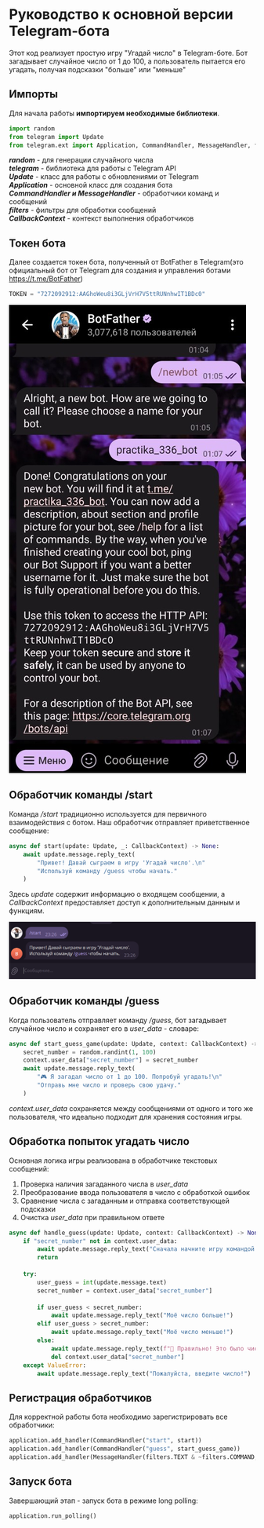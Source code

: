 # Руководство к основной версии Telegram-бота
Этот код реализует простую игру "Угадай число" в Telegram-боте. Бот загадывает случайное число от 1 до 100, а пользователь пытается его угадать, получая подсказки "больше" или "меньше"  
## Импорты
Для начала работы **импортируем необходимые библиотеки**.


``` python
import random
from telegram import Update
from telegram.ext import Application, CommandHandler, MessageHandler, filters, CallbackContext
```

**_random_**  - для генерации случайного числа  
**_telegram_**  - библиотека для работы с Telegram API   
**_Update_**  - класс для работы с обновлениями от Telegram  
**_Application_**  - основной класс для создания бота  
**_CommandHandler и MessageHandler_**  - обработчики команд и сообщений  
**_filters_**  - фильтры для обработки сообщений  
**_CallbackContext_**  - контекст выполнения обработчиков 


## Токен бота
Далее создается токен бота, полученный от BotFather в Telegram(это официальный бот от Telegram для создания и управления ботами https://t.me/BotFather)

```python
TOKEN = "7272092912:AAGhoWeu8i3GLjVrH7V5ttRUNnhwIT1BDc0"
```

![BotFather](https://github.com/Anastasia862/Practika/blob/750f05616e82954033665b8b0a4ce4b29d1c5039/docs/img/BotFather.jpg)

## Обработчик команды /start

Команда _/start_ традиционно используется для первичного взаимодействия с ботом. Наш обработчик отправляет приветственное сообщение:

```python
async def start(update: Update, _: CallbackContext) -> None:
    await update.message.reply_text(
        "Привет! Давай сыграем в игру 'Угадай число'.\n"
        "Используй команду /guess чтобы начать."
    )
```

Здесь _update_ содержит информацию о входящем сообщении, а _CallbackContext_ предоставляет доступ к дополнительным данным и функциям.

![Start](https://github.com/Anastasia862/Practika/blob/750f05616e82954033665b8b0a4ce4b29d1c5039/docs/img/start.png)

## Обработчик команды /guess

Когда пользователь отправляет команду _/guess_, бот загадывает случайное число и сохраняет его в _user_data_ - словаре:

```python
async def start_guess_game(update: Update, context: CallbackContext) -> None:
    secret_number = random.randint(1, 100)
    context.user_data["secret_number"] = secret_number
    await update.message.reply_text(
        "🎮 Я загадал число от 1 до 100. Попробуй угадать!\n"
        "Отправь мне число и проверь свою удачу."
    )
```
_context.user_data_ сохраняется между сообщениями от одного и того же пользователя, что идеально подходит для хранения состояния игры.

## Обработка попыток угадать число

Основная логика игры реализована в обработчике текстовых сообщений:

1. Проверка наличия загаданного числа в _user_data_
2. Преобразование ввода пользователя в число с обработкой ошибок
3. Сравнение числа с загаданным и отправка соответствующей подсказки
4. Очистка _user_data_ при правильном ответе

```python
async def handle_guess(update: Update, context: CallbackContext) -> None:
    if "secret_number" not in context.user_data:
        await update.message.reply_text("Сначала начните игру командой /guess")
        return

    try:
        user_guess = int(update.message.text)
        secret_number = context.user_data["secret_number"]

        if user_guess < secret_number:
            await update.message.reply_text("Моё число больше!")
        elif user_guess > secret_number:
            await update.message.reply_text("Моё число меньше!")
        else:
            await update.message.reply_text(f"🎉 Правильно! Это было число {secret_number}!")
            del context.user_data["secret_number"]
    except ValueError:
        await update.message.reply_text("Пожалуйста, введите число!")
```

## Регистрация обработчиков

Для корректной работы бота необходимо зарегистрировать все обработчики:

```python
application.add_handler(CommandHandler("start", start))
application.add_handler(CommandHandler("guess", start_guess_game))
application.add_handler(MessageHandler(filters.TEXT & ~filters.COMMAND, handle_guess))
```
## Запуск бота

Завершающий этап - запуск бота в режиме long polling:

```python
application.run_polling()
```
